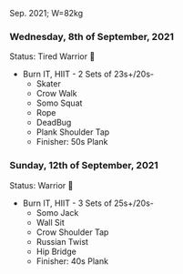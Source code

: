 Sep. 2021; W=82kg

### Wednesday, 8th of September, 2021
Status: Tired Warrior 
:hot_face:

- Burn IT, HIIT - 2 Sets of 23s+/20s-
    - Skater
    - Crow Walk
    - Somo Squat
    - Rope
    - DeadBug
    - Plank Shoulder Tap
    - Finisher: 50s Plank
   
### Sunday, 12th of September, 2021
   
Status: Warrior 
💪

- Burn IT, HIIT - 3 Sets of 25s+/20s-
    - Somo Jack
    - Wall Sit
    - Crow Shoulder Tap
    - Russian Twist
    - Hip Bridge
    - Finisher: 40s Plank

